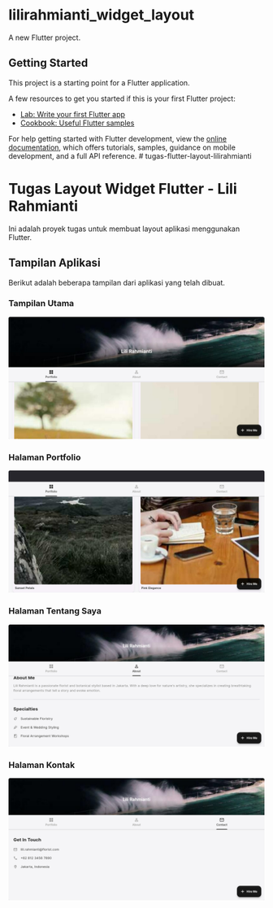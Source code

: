 # lilirahmianti_widget_layout

A new Flutter project.

## Getting Started

This project is a starting point for a Flutter application.

A few resources to get you started if this is your first Flutter project:

- [Lab: Write your first Flutter app](https://docs.flutter.dev/get-started/codelab)
- [Cookbook: Useful Flutter samples](https://docs.flutter.dev/cookbook)

For help getting started with Flutter development, view the
[online documentation](https://docs.flutter.dev/), which offers tutorials,
samples, guidance on mobile development, and a full API reference.
#   t u g a s - f l u t t e r - l a y o u t - l i l i r a h m i a n t i 
 
 

# Tugas Layout Widget Flutter - Lili Rahmianti

Ini adalah proyek tugas untuk membuat layout aplikasi menggunakan Flutter.

## Tampilan Aplikasi

Berikut adalah beberapa tampilan dari aplikasi yang telah dibuat.

### Tampilan Utama
![Tampilan Utama](screenshots/hasil_run_1.png)

### Halaman Portfolio
![Halaman Portfolio](screenshots/hasil_run_2.png)

### Halaman Tentang Saya
![Halaman Tentang Saya](screenshots/hasil_run_3.png)

### Halaman Kontak
![Halaman Kontak](screenshots/hasil_run_4.png)